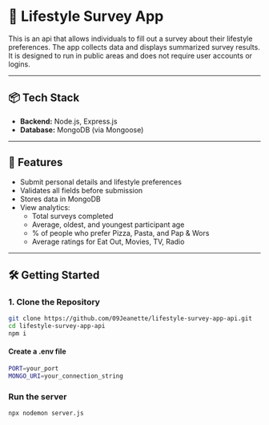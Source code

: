 # 📝 Lifestyle Survey App

This is an api that allows individuals to fill out a survey about their lifestyle preferences. The app collects data and displays summarized survey results. It is designed to run in public areas and does not require user accounts or logins.

---

## 📦 Tech Stack


- **Backend:** Node.js, Express.js
- **Database:** MongoDB (via Mongoose)


---


## 🚀 Features

- Submit personal details and lifestyle preferences
- Validates all fields before submission
- Stores data in MongoDB
- View analytics:
  - Total surveys completed
  - Average, oldest, and youngest participant age
  - % of people who prefer Pizza, Pasta, and Pap & Wors
  - Average ratings for Eat Out, Movies, TV, Radio

---

## 🛠️ Getting Started

### 1. Clone the Repository

```bash
git clone https://github.com/09Jeanette/lifestyle-survey-app-api.git
cd lifestyle-survey-app-api
npm i
```

#### Create a .env file
```bash
PORT=your_port
MONGO_URI=your_connection_string
```

### Run the server

```bash
npx nodemon server.js
```




